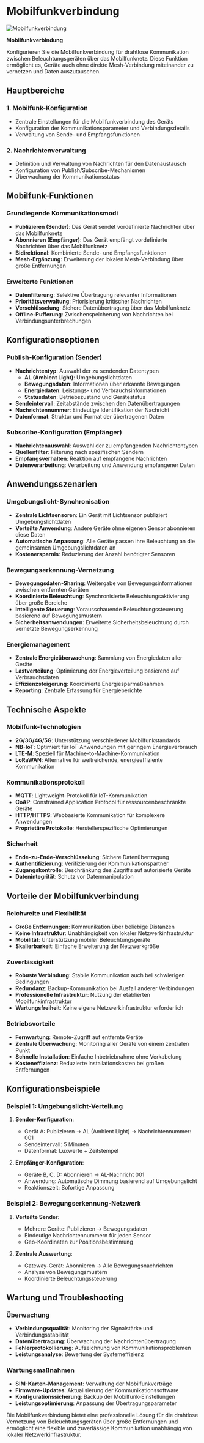 # Mobilfunkverbindung

![Mobilfunkverbindung](mobilfunkverbindung.png)

**Mobilfunkverbindung**

Konfigurieren Sie die Mobilfunkverbindung für drahtlose Kommunikation zwischen Beleuchtungsgeräten über das Mobilfunknetz. Diese Funktion ermöglicht es, Geräte auch ohne direkte Mesh-Verbindung miteinander zu vernetzen und Daten auszutauschen.

## Hauptbereiche

### 1. Mobilfunk-Konfiguration

- Zentrale Einstellungen für die Mobilfunkverbindung des Geräts
- Konfiguration der Kommunikationsparameter und Verbindungsdetails
- Verwaltung von Sende- und Empfangsfunktionen

### 2. Nachrichtenverwaltung

- Definition und Verwaltung von Nachrichten für den Datenaustausch
- Konfiguration von Publish/Subscribe-Mechanismen
- Überwachung der Kommunikationsstatus

## Mobilfunk-Funktionen

### Grundlegende Kommunikationsmodi

- **Publizieren (Sender)**: Das Gerät sendet vordefinierte Nachrichten über das Mobilfunknetz
- **Abonnieren (Empfänger)**: Das Gerät empfängt vordefinierte Nachrichten über das Mobilfunknetz
- **Bidirektional**: Kombinierte Sende- und Empfangsfunktionen
- **Mesh-Ergänzung**: Erweiterung der lokalen Mesh-Verbindung über große Entfernungen

### Erweiterte Funktionen

- **Datenfilterung**: Selektive Übertragung relevanter Informationen
- **Prioritätsverwaltung**: Priorisierung kritischer Nachrichten
- **Verschlüsselung**: Sichere Datenübertragung über das Mobilfunknetz
- **Offline-Pufferung**: Zwischenspeicherung von Nachrichten bei Verbindungsunterbrechungen

## Konfigurationsoptionen

### Publish-Konfiguration (Sender)

- **Nachrichtentyp**: Auswahl der zu sendenden Datentypen
  - **AL (Ambient Light)**: Umgebungslichtdaten
  - **Bewegungsdaten**: Informationen über erkannte Bewegungen
  - **Energiedaten**: Leistungs- und Verbrauchsinformationen
  - **Statusdaten**: Betriebszustand und Gerätestatus
- **Sendeintervall**: Zeitabstände zwischen den Datenübertragungen
- **Nachrichtennummer**: Eindeutige Identifikation der Nachricht
- **Datenformat**: Struktur und Format der übertragenen Daten

### Subscribe-Konfiguration (Empfänger)

- **Nachrichtenauswahl**: Auswahl der zu empfangenden Nachrichtentypen
- **Quellenfilter**: Filterung nach spezifischen Sendern
- **Empfangsverhalten**: Reaktion auf empfangene Nachrichten
- **Datenverarbeitung**: Verarbeitung und Anwendung empfangener Daten

## Anwendungsszenarien

### Umgebungslicht-Synchronisation

- **Zentrale Lichtsensoren**: Ein Gerät mit Lichtsensor publiziert Umgebungslichtdaten
- **Verteilte Anwendung**: Andere Geräte ohne eigenen Sensor abonnieren diese Daten
- **Automatische Anpassung**: Alle Geräte passen ihre Beleuchtung an die gemeinsamen Umgebungslichtdaten an
- **Kostenersparnis**: Reduzierung der Anzahl benötigter Sensoren

### Bewegungserkennung-Vernetzung

- **Bewegungsdaten-Sharing**: Weitergabe von Bewegungsinformationen zwischen entfernten Geräten
- **Koordinierte Beleuchtung**: Synchronisierte Beleuchtungsaktivierung über große Bereiche
- **Intelligente Steuerung**: Vorausschauende Beleuchtungssteuerung basierend auf Bewegungsmustern
- **Sicherheitsanwendungen**: Erweiterte Sicherheitsbeleuchtung durch vernetzte Bewegungserkennung

### Energiemanagement

- **Zentrale Energieüberwachung**: Sammlung von Energiedaten aller Geräte
- **Lastverteilung**: Optimierung der Energieverteilung basierend auf Verbrauchsdaten
- **Effizienzsteigerung**: Koordinierte Energiesparmaßnahmen
- **Reporting**: Zentrale Erfassung für Energieberichte

## Technische Aspekte

### Mobilfunk-Technologien

- **2G/3G/4G/5G**: Unterstützung verschiedener Mobilfunkstandards
- **NB-IoT**: Optimiert für IoT-Anwendungen mit geringem Energieverbrauch
- **LTE-M**: Speziell für Machine-to-Machine-Kommunikation
- **LoRaWAN**: Alternative für weitreichende, energieeffiziente Kommunikation

### Kommunikationsprotokoll

- **MQTT**: Lightweight-Protokoll für IoT-Kommunikation
- **CoAP**: Constrained Application Protocol für ressourcenbeschränkte Geräte
- **HTTP/HTTPS**: Webbasierte Kommunikation für komplexere Anwendungen
- **Proprietäre Protokolle**: Herstellerspezifische Optimierungen

### Sicherheit

- **Ende-zu-Ende-Verschlüsselung**: Sichere Datenübertragung
- **Authentifizierung**: Verifizierung der Kommunikationspartner
- **Zugangskontrolle**: Beschränkung des Zugriffs auf autorisierte Geräte
- **Datenintegrität**: Schutz vor Datenmanipulation

## Vorteile der Mobilfunkverbindung

### Reichweite und Flexibilität

- **Große Entfernungen**: Kommunikation über beliebige Distanzen
- **Keine Infrastruktur**: Unabhängigkeit von lokaler Netzwerkinfrastruktur
- **Mobilität**: Unterstützung mobiler Beleuchtungsgeräte
- **Skalierbarkeit**: Einfache Erweiterung der Netzwerkgröße

### Zuverlässigkeit

- **Robuste Verbindung**: Stabile Kommunikation auch bei schwierigen Bedingungen
- **Redundanz**: Backup-Kommunikation bei Ausfall anderer Verbindungen
- **Professionelle Infrastruktur**: Nutzung der etablierten Mobilfunkinfrastruktur
- **Wartungsfreiheit**: Keine eigene Netzwerkinfrastruktur erforderlich

### Betriebsvorteile

- **Fernwartung**: Remote-Zugriff auf entfernte Geräte
- **Zentrale Überwachung**: Monitoring aller Geräte von einem zentralen Punkt
- **Schnelle Installation**: Einfache Inbetriebnahme ohne Verkabelung
- **Kosteneffizienz**: Reduzierte Installationskosten bei großen Entfernungen

## Konfigurationsbeispiele

### Beispiel 1: Umgebungslicht-Verteilung

1. **Sender-Konfiguration**:
   - Gerät A: Publizieren → AL (Ambient Light) → Nachrichtennummer: 001
   - Sendeintervall: 5 Minuten
   - Datenformat: Luxwerte + Zeitstempel

2. **Empfänger-Konfiguration**:
   - Geräte B, C, D: Abonnieren → AL-Nachricht 001
   - Anwendung: Automatische Dimmung basierend auf Umgebungslicht
   - Reaktionszeit: Sofortige Anpassung

### Beispiel 2: Bewegungserkennung-Netzwerk

1. **Verteilte Sender**:
   - Mehrere Geräte: Publizieren → Bewegungsdaten
   - Eindeutige Nachrichtennummern für jeden Sensor
   - Geo-Koordinaten zur Positionsbestimmung

2. **Zentrale Auswertung**:
   - Gateway-Gerät: Abonnieren → Alle Bewegungsnachrichten
   - Analyse von Bewegungsmustern
   - Koordinierte Beleuchtungssteuerung

## Wartung und Troubleshooting

### Überwachung

- **Verbindungsqualität**: Monitoring der Signalstärke und Verbindungsstabilität
- **Datenübertragung**: Überwachung der Nachrichtenübertragung
- **Fehlerprotokollierung**: Aufzeichnung von Kommunikationsproblemen
- **Leistungsanalyse**: Bewertung der Systemeffizienz

### Wartungsmaßnahmen

- **SIM-Karten-Management**: Verwaltung der Mobilfunkverträge
- **Firmware-Updates**: Aktualisierung der Kommunikationssoftware
- **Konfigurationssicherung**: Backup der Mobilfunk-Einstellungen
- **Leistungsoptimierung**: Anpassung der Übertragungsparameter

Die Mobilfunkverbindung bietet eine professionelle Lösung für die drahtlose Vernetzung von Beleuchtungsgeräten über große Entfernungen und ermöglicht eine flexible und zuverlässige Kommunikation unabhängig von lokaler Netzwerkinfrastruktur.